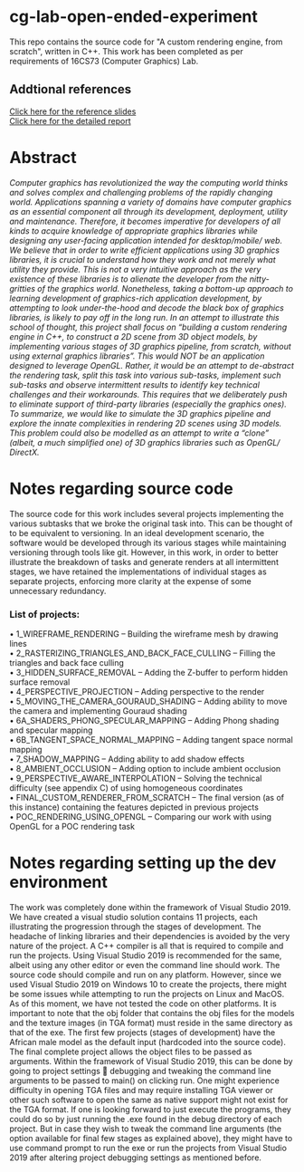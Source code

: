 # cg-lab-open-ended-experiment
This repo contains the source code for "A custom rendering engine, from scratch", written in C++. This work has been completed as per requirements of 16CS73 (Computer Graphics) Lab. 

## Addtional references 
[Click here for the reference slides](https://drive.google.com/file/d/1fSkrEhmKWjzV-g8nYNvToc-UKvl9lara/view?usp=sharing)  
[Click here for the detailed report](https://drive.google.com/file/d/17mWRUlwPjdvB-GU7BrfbA5orXiVnHu4B/view?usp=sharing)

# Abstract 
*Computer graphics has revolutionized the way the computing world thinks and solves complex and challenging problems of the rapidly changing world. Applications spanning a variety of domains have computer graphics as an essential component all through its development, deployment, utility and maintenance. Therefore, it becomes imperative for developers of all kinds to acquire knowledge of appropriate graphics libraries while designing any user-facing application intended for desktop/mobile/ web. We believe that in order to write efficient applications using 3D graphics libraries, it is crucial to understand how they work and not merely what utility they provide. This is not a very intuitive approach as the very existence of these libraries is to alienate the developer from the nitty-gritties of the graphics world. Nonetheless, taking a bottom-up approach to learning development of graphics-rich application development, by attempting to look under-the-hood and decode the black box of graphics libraries, is likely to pay off in the long run. In an attempt to illustrate this school of thought, this project shall focus on “building a custom rendering engine in C++, to construct a 2D scene from 3D object models, by implementing various stages of 3D graphics pipeline, from scratch, without using external graphics libraries”.  This would NOT be an application designed to leverage OpenGL. Rather, it would be an attempt to de-abstract the rendering task, split this task into various sub-tasks, implement such sub-tasks and observe intermittent results to identify key technical challenges and their workarounds. This requires that we deliberately push to eliminate support of third-party libraries (especially the graphics ones). To summarize, we would like to simulate the 3D graphics pipeline and explore the innate complexities in rendering 2D scenes using 3D models. This problem could also be modelled as an attempt to write a “clone” (albeit, a much simplified one) of 3D graphics libraries such as OpenGL/ DirectX.*
 
# Notes regarding source code 
The source code for this work includes several projects implementing the various subtasks that we broke the original task into. This can be thought of to be equivalent to versioning. In an ideal development scenario, the software would be developed through its various stages while maintaining versioning through tools like git. However, in this work, in order to better illustrate the breakdown of tasks and generate renders at all intermittent stages, we have retained the implementations of individual stages as separate projects, enforcing more clarity at the expense of some unnecessary redundancy. 

### List of projects:
•	1_WIREFRAME_RENDERING – Building the wireframe mesh by drawing lines  
•	2_RASTERIZING_TRIANGLES_AND_BACK_FACE_CULLING – Filling the triangles and back face culling  
•	3_HIDDEN_SURFACE_REMOVAL – Adding the Z-buffer to perform hidden surface removal  
•	4_PERSPECTIVE_PROJECTION – Adding perspective to the render  
•	5_MOVING_THE_CAMERA_GOURAUD_SHADING – Adding ability to move the camera and implementing Gouraud shading  
•	6A_SHADERS_PHONG_SPECULAR_MAPPING – Adding Phong shading and specular mapping  
•	6B_TANGENT_SPACE_NORMAL_MAPPING – Adding tangent space normal mapping  
•	7_SHADOW_MAPPING – Adding ability to add shadow effects  
•	8_AMBIENT_OCCLUSION – Adding option to include ambient occlusion  
•	9_PERSPECTIVE_AWARE_INTERPOLATION – Solving the technical difficulty (see appendix C) of using homogeneous coordinates  
•	FINAL_CUSTOM_RENDERER_FROM_SCRATCH – The final version (as of this instance) containing the features depicted in previous projects   
•	POC_RENDERING_USING_OPENGL – Comparing our work with using OpenGL for a POC rendering task  

# Notes regarding setting up the dev environment 
The work was completely done within the framework of Visual Studio 2019. We have created a visual studio solution contains 11 projects, each illustrating the progression through the stages of development. The headache of linking libraries and their dependencies is avoided by the very nature of the project. A C++ compiler is all that is required to compile and run the projects. Using Visual Studio 2019 is recommended for the same, albeit using any other editor or even the command line should work. The source code should compile and run on any platform. However, since we used Visual Studio 2019 on Windows 10 to create the projects, there might be some issues while attempting to run the projects on Linux and MacOS. As of this moment, we have not tested the code on other platforms. It is important to note that the obj folder that contains the obj files for the models and the texture images (in TGA format) must reside in the same directory as that of the exe. The first few projects (stages of development) have the African male model as the default input (hardcoded into the source code). The final complete  project allows the object files to be passed as arguments. Within the framework of Visual Studio 2019, this can be done by going to project settings  debugging and tweaking the command line arguments to be passed to main() on clicking run. One might experience difficulty in opening TGA files and may require installing TGA viewer or other such software to open the same as native support might not exist for the TGA format. If one is looking forward to just execute the programs, they could do so by just running the .exe found in the debug directory of each project. But in case they wish to tweak the command line arguments (the option available for final few stages as explained above), they might have to use command prompt to run the exe or run the projects from Visual Studio 2019 after altering project debugging settings as mentioned before. 
